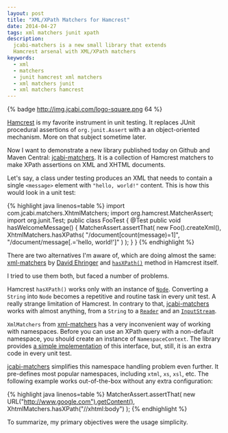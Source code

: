```yaml
---
layout: post
title: "XML/XPath Matchers for Hamcrest"
date: 2014-04-27
tags: xml matchers junit xpath
description:
  jcabi-matchers is a new small library that extends
  Hamcrest arsenal with XML/XPath matchers
keywords:
  - xml
  - matchers
  - junit hamcrest xml matchers
  - xml matchers junit
  - xml matchers hamcrest
---
```


{% badge http://img.jcabi.com/logo-square.png 64 %}

[Hamcrest](https://github.com/hamcrest/JavaHamcrest)
is my favorite instrument in unit testing. It replaces
JUnit procedural assertions of `org.junit.Assert` with
a an object-oriented mechanism. More on that subject sometime later.

Now I want to demonstrate a new library published today on Github
and Maven Central: [jcabi-matchers](http://matchers.jcabi.com). It is
a collection of Hamcrest matchers to make XPath assertions on XML and XHTML
documents.

Let's say, a class under testing produces an XML that needs to contain
a single `<message>` element with `"hello, world!"` content.
This is how this would look in a unit test:

{% highlight java linenos=table %}
import com.jcabi.matchers.XhtmlMatchers;
import org.hamcrest.MatcherAssert;
import org.junit.Test;
public class FooTest {
  @Test
  public void hasWelcomeMessage() {
    MatcherAssert.assertThat(
      new Foo().createXml(),
      XhtmlMatchers.hasXPaths(
        "/document[count(message)=1]",
        "/document/message[.='hello, world!']"
      )
    );
  }
}
{% endhighlight %}

There are two alternatives I'm aware of, which are doing almost the same:
[xml-matchers](https://code.google.com/p/xml-matchers/) by
[David Ehringer](http://blog.davidehringer.com/testing/xmlmatchers-hamcrest-matchers-xml/)
and
[`hasXPath()`](http://hamcrest.org/JavaHamcrest/javadoc/1.3/org/hamcrest/Matchers.html#hasXPath%28java.lang.String%29)
method in Hamcrest itself.

I tried to use them both, but faced a number of problems.

Hamcrest `hasXPath()` works only with an instance of
[`Node`](http://docs.oracle.com/javase/7/docs/api/org/w3c/dom/Node.html). Converting
a `String` into `Node` becomes a repetitive and routine task in every unit test.
A really strange limitation of Hamcrest. In contrary to that,
[jcabi-matchers](http://matchers.jcabi.com) works with almost anything,
from a `String` to a
[`Reader`](http://docs.oracle.com/javase/7/docs/api/java/io/Reader.html)
and an
[`InputStream`](http://docs.oracle.com/javase/7/docs/api/java/io/InputStream.html).

`XmlMatchers` from [xml-matchers](https://code.google.com/p/xml-matchers/)
has a very inconvenient way of working with namespaces. Before you
can use an XPath query with a non-default namespace, you should
create an instance of `NamespaceContext`. The library provides
[a simple implementation](https://code.google.com/p/xml-matchers/source/browse/trunk/xml-matchers/src/main/java/org/xmlmatchers/namespace/SimpleNamespaceContext.java)
of this interface, but, still, it is an extra code in every unit test.

[jcabi-matchers](http://matchers.jcabi.com) simplifies
this namespace handling problem even further. It
pre-defines most popular namespaces, including `xtml`, `xs`, `xsl`, etc.
The following example works out-of-the-box without any extra configuration:

{% highlight java linenos=table %}
MatcherAssert.assertThat(
  new URL("http://www.google.com").getContent(),
  XhtmlMatchers.hasXPath("//xhtml:body")
);
{% endhighlight %}

To summarize, my primary objectives were the usage simplicity.
